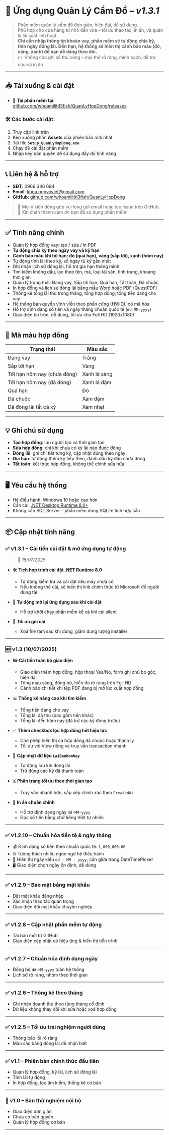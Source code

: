 # 📘 Ứng dụng Quản Lý Cầm Đồ – *v1.3.1*

> Phần mềm quản lý cầm đồ đơn giản, hiện đại, dễ sử dụng.  
> Phù hợp cho cửa hàng từ nhỏ đến vừa – tối ưu thao tác, in ấn, và quản lý lãi suất linh hoạt.  
> **Chỉ cần nhập thông tin khoản vay, phần mềm sẽ tự động chia kỳ, tính ngày đóng lãi. Đến hạn, hệ thống sẽ hiển thị cảnh báo màu (đỏ, vàng, xanh) để bạn dễ dàng theo dõi.**  
> 👉 Không còn ghi sổ thủ công – mọi thứ rõ ràng, minh bạch, dễ tra cứu và in ấn.

---

## 📥 Tải xuống & cài đặt

- 🔗 **Tải phần mềm tại**: [github.com/whoamilittl3fish/QuanLyHopDong/releases](https://github.com/whoamilittl3fish/QuanLyHopDong/releases)

### 🛠 Các bước cài đặt:

1. Truy cập link trên
2. Kéo xuống phần **Assets** của phiên bản mới nhất
3. Tải file **`Setup_QuanLyHopDong.exe`**
4. Chạy để cài đặt phần mềm
5. Nhập key bản quyền để sử dụng đầy đủ tính năng

---

## 📞 Liên hệ & hỗ trợ

- **SĐT**: 0966 346 694  
- **Email**: khoa.ngovoviet@gmail.com  
- **GitHub**: [github.com/whoamilittl3fish/QuanLyHopDong](https://github.com/whoamilittl3fish/QuanLyHopDong)

> 💬 Mọi ý kiến đóng góp vui lòng gửi email hoặc tạo Issue trên GitHub.  
🙏 Xin chân thành cảm ơn bạn đã sử dụng phần mềm!

---

## ✅ Tính năng chính

- Quản lý hợp đồng vay: tạo / sửa / in PDF
- **Tự động chia kỳ theo ngày vay và kỳ hạn**
- **Cảnh báo màu khi tới hạn: đỏ (quá hạn), vàng (sắp tới), xanh (hôm nay)**
- Tự động tính lãi theo kỳ, số ngày từ kỳ gần nhất
- Ghi nhận lịch sử đóng lãi, hỗ trợ gia hạn thông minh
- Tìm kiếm không dấu, lọc theo tên, mã, loại tài sản, tình trạng, khoảng thời gian
- Quản lý trạng thái: Đang vay, Sắp tới hạn, Quá hạn, Tất toán, Đã chuộc
- In hợp đồng và lịch sử đóng lãi bằng mẫu Word hoặc PDF (QuestPDF)
- Thống kê tổng lãi thu trong tháng, tổng hợp đồng, tổng tiền đang cho vay
- Hệ thống bản quyền vĩnh viễn theo phần cứng (HWID), có mã hóa
- Hỗ trợ định dạng số tiền và ngày tháng chuẩn quốc tế (`dd-MM-yyyy`)
- Giao diện bo tròn, dễ dùng, tối ưu cho Full HD (1920x1080)

---

## 🎨 Mã màu hợp đồng

| Trạng thái                     | Màu sắc      |
|-------------------------------|--------------|
| Đang vay                      | Trắng        |
| Sắp tới hạn                   | Vàng         |
| Tới hạn hôm nay (chưa đóng)  | Xanh lá sáng |
| Tới hạn hôm nay (đã đóng)    | Xanh lá đậm  |
| Quá hạn                       | Đỏ           |
| Đã chuộc                      | Xám đậm      |
| Đã đóng lãi tất cả kỳ        | Xám nhạt     |

---

## 💡 Ghi chú sử dụng

- **Tạo hợp đồng**: lưu người tạo và thời gian tạo  
- **Sửa hợp đồng**: chỉ khi chưa có kỳ lãi nào được đóng  
- **Đóng lãi**: ghi chi tiết từng kỳ, cập nhật đúng theo ngày  
- **Gia hạn**: tự động thêm kỳ tiếp theo, đánh dấu kỳ đầu chưa đóng  
- **Tất toán**: kết thúc hợp đồng, không thể chỉnh sửa nữa

---

## 🖥️ Yêu cầu hệ thống

- Hệ điều hành: Windows 10 hoặc cao hơn  
- Cần cài: [.NET Desktop Runtime 8.0+](https://dotnet.microsoft.com/en-us/download/dotnet/8.0/runtime)  
- Không cần SQL Server – phần mềm dùng SQLite tích hợp sẵn

---

## 📦 Cập nhật tính năng

### ✅ v1.3.1 – Cải tiến cài đặt & mở ứng dụng tự động  
> 📅 *15/07/2025*

- 🛠️ **Tích hợp trình cài đặt .NET Runtime 8.0**
  - Tự động kiểm tra và cài đặt nếu máy chưa có
  - Nếu không thể cài, sẽ hiển thị link chính thức từ Microsoft để người dùng tải

- 🚀 **Tự động mở lại ứng dụng sau khi cài đặt**
  - Hỗ trợ khởi chạy phần mềm kể cả khi cài silent

- 🧹 **Tối ưu gói cài**
  - Xoá file tạm sau khi dùng, giảm dung lượng installer

---

### 🆕 v1.3 (10/07/2025)

- 🖼️ **Cải tiến toàn bộ giao diện**
  - Giao diện thêm hợp đồng, hộp thoại Yes/No, form ghi chú bo góc, hiện đại
  - Tông màu sáng, đồng bộ, hiển thị rõ ràng trên Full HD
  - Cảnh báo chi tiết khi tệp PDF đang bị mở lúc xuất hợp đồng

- 📊 **Thống kê nâng cao khi tìm kiếm**
  - Tổng tiền đang cho vay  
  - Tổng lãi đã thu (bao gồm tiền khác)  
  - Tổng lãi đến hôm nay (đã trừ các kỳ đóng trước)

- ✅ **Thêm checkbox lọc hợp đồng hết hiệu lực**
  - Cho phép hiển thị cả hợp đồng đã chuộc hoặc thanh lý
  - Tối ưu với View riêng và truy vấn transaction nhanh

- 🔄 **Cập nhật dữ liệu `LaiDenHomNay`**
  - Tự động lưu khi đóng lãi
  - Trừ đúng các kỳ đã thanh toán

- ⏳ **Phân trang tối ưu theo thời gian tạo**
  - Truy vấn nhanh hơn, sắp xếp chính xác theo `CreatedAt`

- 🧾 **In ấn chuẩn chỉnh**
  - Hỗ trợ định dạng ngày `dd-MM-yyyy`
  - Đọc số tiền bằng chữ tiếng Việt tự nhiên

---

### ✅ v1.2.10 – Chuẩn hóa tiền tệ & ngày tháng

- 💰 Định dạng số tiền theo chuẩn quốc tế: `1,000,000.00`
- 🌐 Tương thích nhiều ngôn ngữ hệ điều hành
- 📅 Hiển thị ngày kiểu `dd - MM - yyyy`, căn giữa trong DateTimePicker
- 🖥️ Giao diện chọn ngày ổn định, dễ dùng

---

### ✅ v1.2.9 – Bảo mật bằng mật khẩu

- Đặt mật khẩu đăng nhập
- Xác nhận thao tác quan trọng
- Giao diện đổi mật khẩu chuyên nghiệp

---

### ✅ v1.2.8 – Cập nhật phần mềm tự động

- Tải bản mới từ GitHub
- Giao diện cập nhật có hiệu ứng & hiển thị tiến trình

---

### ✅ v1.2.7 – Chuẩn hóa định dạng ngày

- Đồng bộ `dd-MM-yyyy` toàn hệ thống
- Lịch sử rõ ràng, nhóm theo thời gian

---

### ✅ v1.2.6 – Thống kê theo tháng

- Ghi nhận doanh thu theo từng tháng cố định
- Dữ liệu không thay đổi khi sửa hoặc xoá hợp đồng

---

### ✅ v1.2.5 – Tối ưu trải nghiệm người dùng

- Thông báo lỗi rõ ràng
- Màu sắc bảng đóng lãi dễ nhận biết

---

### ✅ v1.1 – Phiên bản chính thức đầu tiên

- Quản lý hợp đồng, kỳ lãi, lịch sử đóng lãi
- Tính lãi tự động
- In hợp đồng, lọc tìm kiếm, thống kê cơ bản

---

### 🔖 v1.0 – Bản thử nghiệm nội bộ

- Giao diện đơn giản
- Chưa có bản quyền
- Quản lý hợp đồng cơ bản

---
